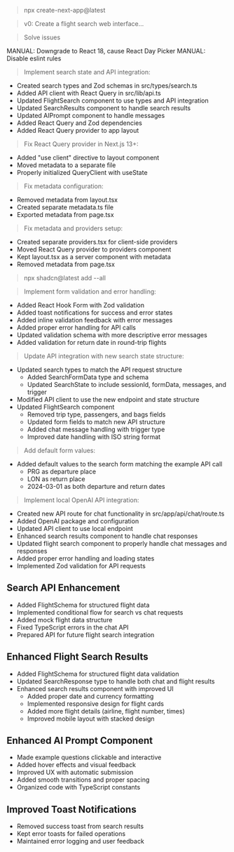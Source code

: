 > npx create-next-app@latest

> v0: Create a flight search web interface...

> Solve issues

MANUAL: Downgrade to React 18, cause React Day Picker 
MANUAL: Disable eslint rules

> Implement search state and API integration:
- Created search types and Zod schemas in src/types/search.ts
- Added API client with React Query in src/lib/api.ts
- Updated FlightSearch component to use types and API integration
- Updated SearchResults component to handle search results
- Updated AIPrompt component to handle messages
- Added React Query and Zod dependencies
- Added React Query provider to app layout

> Fix React Query provider in Next.js 13+:
- Added "use client" directive to layout component
- Moved metadata to a separate file
- Properly initialized QueryClient with useState

> Fix metadata configuration:
- Removed metadata from layout.tsx
- Created separate metadata.ts file
- Exported metadata from page.tsx

> Fix metadata and providers setup:
- Created separate providers.tsx for client-side providers
- Moved React Query provider to providers component
- Kept layout.tsx as a server component with metadata
- Removed metadata from page.tsx

> npx shadcn@latest add --all

> Implement form validation and error handling:
- Added React Hook Form with Zod validation
- Added toast notifications for success and error states
- Added inline validation feedback with error messages
- Added proper error handling for API calls
- Updated validation schema with more descriptive error messages
- Added validation for return date in round-trip flights

> Update API integration with new search state structure:
- Updated search types to match the API request structure
  - Added SearchFormData type and schema
  - Updated SearchState to include sessionId, formData, messages, and trigger
- Modified API client to use the new endpoint and state structure
- Updated FlightSearch component
  - Removed trip type, passengers, and bags fields
  - Updated form fields to match new API structure
  - Added chat message handling with trigger type
  - Improved date handling with ISO string format

> Add default form values:
- Added default values to the search form matching the example API call
  - PRG as departure place
  - LON as return place
  - 2024-03-01 as both departure and return dates

> Implement local OpenAI API integration:
- Created new API route for chat functionality in src/app/api/chat/route.ts
- Added OpenAI package and configuration
- Updated API client to use local endpoint
- Enhanced search results component to handle chat responses
- Updated flight search component to properly handle chat messages and responses
- Added proper error handling and loading states
- Implemented Zod validation for API requests

## Search API Enhancement
- Added FlightSchema for structured flight data
- Implemented conditional flow for search vs chat requests
- Added mock flight data structure
- Fixed TypeScript errors in the chat API
- Prepared API for future flight search integration

## Enhanced Flight Search Results
- Added FlightSchema for structured flight data validation
- Updated SearchResponse type to handle both chat and flight results
- Enhanced search results component with improved UI
  - Added proper date and currency formatting
  - Implemented responsive design for flight cards
  - Added more flight details (airline, flight number, times)
  - Improved mobile layout with stacked design

## Enhanced AI Prompt Component
- Made example questions clickable and interactive
- Added hover effects and visual feedback
- Improved UX with automatic submission
- Added smooth transitions and proper spacing
- Organized code with TypeScript constants

## Improved Toast Notifications
- Removed success toast from search results
- Kept error toasts for failed operations
- Maintained error logging and user feedback